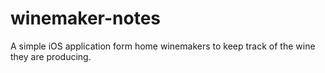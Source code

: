 # winemaker-notes
A simple iOS application form home winemakers to keep track of the wine they are producing. 
